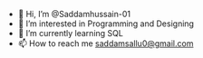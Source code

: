 - 👋 Hi, I’m @Saddamhussain-01
- 👀 I’m interested in Programming and Designing
- 🌱 I’m currently learning SQL
- 📫 How to reach me saddamsallu0@gmail.com

<!---
Saddamhussain-01/Saddamhussain-01 is a ✨ special ✨ repository because its `README.md` (this file) appears on your GitHub profile.
You can click the Preview link to take a look at your changes.
--->
